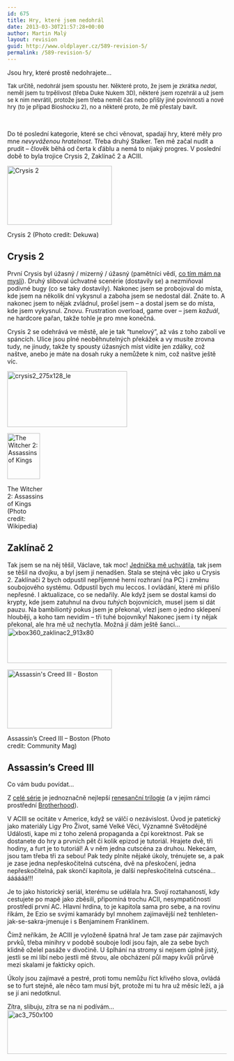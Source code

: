```yaml
---
id: 675
title: Hry, které jsem nedohrál
date: 2013-03-30T21:57:28+00:00
author: Martin Malý
layout: revision
guid: http://www.oldplayer.cz/589-revision-5/
permalink: /589-revision-5/
---
```

Jsou hry, které prostě nedohrajete&#8230;

<!--more-->

<span style="font-size: 13px;">Tak určitě, nedohrál jsem spoustu her. Některé proto, že jsem je zkrátka <em>nedal</em>, neměl jsem tu trpělivost (třeba Duke Nukem 3D), některé jsem rozehrál a už jsem se k nim nevrátil, protože jsem třeba neměl čas nebo přišly jiné povinnosti a nové hry (to je případ Bioshocku 2), no a některé proto, že mě přestaly bavit.</span>

&nbsp;

Do té poslední kategorie, které se chci věnovat, spadají hry, které měly pro mne _nevyváženou hratelnost_. Třeba druhý Stalker. Ten mě začal nudit a prudit &#8211; člověk běhá od čerta k ďáblu a nemá to nijaký progres. V poslední době to byla trojice Crysis 2, Zaklínač 2 a ACIII.

<div style="width: 250px" class="wp-caption alignright">
  <a href="http://www.flickr.com/photos/63227032@N00/5536384371"><img class="zemanta-img-inserted zemanta-img-configured" title="Crysis 2" alt="Crysis 2" src="http://www.oldplayer.cz/wp-content/uploads/2013/03/5536384371_39eed4bba0_m1.jpg" width="240" height="135" /></a>
  
  <p class="wp-caption-text">
    Crysis 2 (Photo credit: Dekuwa)
  </p>
</div>

## Crysis 2

První Crysis byl úžasný / mizerný / úžasný (pamětníci vědí, [co tím mám na mysli](http://www.oldplayer.cz/crysis/)). Druhý sliboval úchvatné scenérie (dostavily se) a nezmiňoval podivné bugy (co se taky dostavily). Nakonec jsem se probojoval do místa, kde jsem na několik dní vykysnul a zaboha jsem se nedostal dál. Znáte to. A nakonec jsem to nějak zvládnul, prošel jsem &#8211; a dostal jsem se do místa, kde jsem vykysnul. Znovu. Frustration overload, game over &#8211; jsem _kažuál_, ne hardcore pařan, takže tohle je pro mne konečná.

Crysis 2 se odehrává ve městě, ale je tak &#8220;tunelový&#8221;, až vás z toho zabolí ve spáncích. Ulice jsou plné neoběhnutelných překážek a vy musíte zrovna tudy, ne jinudy, takže ty spousty úžasných míst vidíte jen zdálky, což naštve, anebo je máte na dosah ruky a nemůžete k nim, což naštve ještě víc.

<a href="http://www.xzone.cz/hledat.php3?search=crysis+2&x=0&y=0&a_aid=gamer&a_bid=0dc09dcb" target="_top"><img title="crysis2_275x128_le" alt="crysis2_275x128_le" src="http://www.oldplayer.cz/wp-content/uploads/2013/03/crysis2_275x128_le1.jpg" width="275" height="128" /></a><img style="border: 0;" alt="" src="http://www.oldplayer.cz/wp-content/uploads/2013/03/imp1.phpa_aidgamerampa_bid0dc09dcb" width="1" height="1" />

<div style="width: 85px" class="wp-caption alignright">
  <a href="http://en.wikipedia.org/wiki/File:Witcher_2_cover.jpg"><img class="zemanta-img-inserted zemanta-img-configured " title="The Witcher 2: Assassins of Kings" alt="The Witcher 2: Assassins of Kings" src="http://www.oldplayer.cz/wp-content/uploads/2013/03/75px-Witcher_2_cover1.jpg" width="75" height="105" /></a>
  
  <p class="wp-caption-text">
    The Witcher 2: Assassins of Kings (Photo credit: Wikipedia)
  </p>
</div>

## Zaklínač 2

Tak jsem se na něj těšil, Václave, tak moc! [Jednička mě uchvátila](http://www.oldplayer.cz/the-witcher-zaklinac-vol-1/), tak jsem se těšil na dvojku, a byl jsem jí nenadšen. Stala se stejná věc jako u Crysis 2. Zaklínači 2 bych odpustil nepříjemné herní rozhraní (na PC) i změnu soubojového systému. Odpustil bych mu leccos. I ovládání, které mi přišlo nepřesné. I aktualizace, co se nedařily. Ale když jsem se dostal kamsi do krypty, kde jsem zatuhnul na dvou _tuhých_ bojovnících, musel jsem si dát pauzu. Na bambiliontý pokus jsem je překonal, vlezl jsem o jedno sklepení hlouběji, a koho tam nevidím &#8211; tři tuhé bojovníky! Nakonec jsem i ty nějak překonal, ale hra mě už nechytla. Možná jí dám ještě šanci&#8230;  
<a href="http://www.xzone.cz/nahledxbox360.php3?idg=686&a_aid=gamer&a_bid=982edfff" target="_top"><img src="http://www.oldplayer.cz/wp-content/uploads/2013/03/xbox360_zaklinac2_913x80.jpg" alt="xbox360_zaklinac2_913x80" title="xbox360_zaklinac2_913x80" width="913" height="80" /></a><img style="border:0" src="http://www.oldplayer.cz/wp-content/uploads/2013/03/imp.phpa_aidgamerampa_bid982edfff" width="1" height="1" alt="" />

<div style="width: 250px" class="wp-caption alignright">
  <a href="http://www.flickr.com/photos/66526174@N03/8167243920"><img class="zemanta-img-inserted zemanta-img-configured" title="Assassin's Creed III - Boston" alt="Assassin's Creed III - Boston" src="http://www.oldplayer.cz/wp-content/uploads/2013/03/8167243920_c2f86963dc_m1.jpg" width="240" height="135" /></a>
  
  <p class="wp-caption-text">
    Assassin&#8217;s Creed III &#8211; Boston (Photo credit: Community Mag)
  </p>
</div>

## Assassin&#8217;s Creed III

Co vám budu povídat&#8230;

Z [celé série](http://www.oldplayer.cz/tag/assassins-creed/) je jednoznačně nejlepší [renesanční trilogie](http://xzone.cz/nahledgame.php3?idg=2937&a_aid=gamer) (a v jejím rámci prostřední [Brotherhood](http://www.oldplayer.cz/assassins-creed-brotherhood/)).

V ACIII se ocitáte v Americe, když se válčí o nezávislost. Úvod je patetický jako materiály Ligy Pro Život, samé Velké Věci, Významné Světodějné Události, kape mi z toho zelená propaganda a čpí korektnost. Pak se dostanete do hry a prvních pět či kolik epizod je tutoriál. Hrajete dvě, tři hodiny, a furt je to tutoriál! A v něm jedna cutscéna za druhou. Nekecám, jsou tam třeba tři za sebou! Pak tedy plníte nějaké úkoly, trénujete se, a pak je zase jedna nepřeskočitelná cutscéna, dvě na přeskočení, jedna nepřeskočitelná, pak skončí kapitola, je další nepřeskočitelná cutscéna&#8230; áááááá!!!

Je to jako historický seriál, kterému se udělala hra. Svojí roztahaností, kdy cestujete po mapě jako zběsilí, připomíná trochu ACII, nesympatičností prostředí první AC. Hlavní hrdina, to je kapitola sama pro sebe, a na rovinu říkám, že Ezio se svými kamarády byl mnohem zajímavější než tenhleten-jak-se-sakra-jmenuje i s Benjaminem Franklinem.

Čímž neříkám, že ACIII je vyloženě špatná hra! Je tam zase pár zajímavých prvků, třeba minihry v podobě souboje lodí jsou fajn, ale za sebe bych klidně oželel pasáže v divočině. U šplhání na stromy si nejsem úplně jistý, jestli se mi líbí nebo jestli mě štvou, ale obcházení půl mapy kvůli průrvě mezi skalami je fakticky opich.

Úkoly jsou zajímavé a pestré, proti tomu nemůžu říct křivého slova, ovládá se to furt stejně, ale něco tam musí být, protože mi tu hra už měsíc leží, a já se jí ani nedotknul.

Zítra, slibuju, zítra se na ni podívám&#8230;  
<a href="http://www.xzone.cz/hledat.php3?search=Assassins+Creed+3&#038;x=0&#038;y=0&a_aid=gamer&a_bid=1b7554b0" target="_top"><img src="http://www.oldplayer.cz/wp-content/uploads/2013/03/ac3_750x100.jpg" alt="ac3_750x100" title="ac3_750x100" width="750" height="100" /></a><img style="border:0" src="http://www.oldplayer.cz/wp-content/uploads/2013/03/imp.phpa_aidgamerampa_bid1b7554b0" width="1" height="1" alt="" />

<div id="google_plus_one">
  <g:plusone></g:plusone>
</div>

<div id="fb_send_like">
</div>